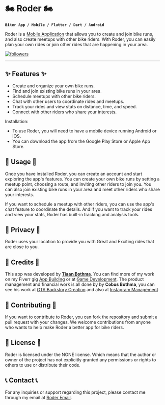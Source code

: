 # 🏍️ Roder 🏍️

**`Biker App / Mobile / Flutter / Dart / Android`**

Roder is a [Mobile Application](https://play.google.com/store/apps/details?id=com.tb.roder) that allows you to create and join bike runs, and also create meetups with other bike riders. With Roder, you can easily plan your own rides or join other rides that are happening in your area.

<p align="left">
  <a href="https://www.instagram.com/roderbiker/?igshid=MzNlNGNkZWQ4Mg%3D%3D">
    <img alt="followers" title="Follow me on Instagram" src="https://img.shields.io/badge/Instagram-Follow-E1306C?style=for-the-badge&logo=Instagram"/></a>

---

## ✨ Features ✨ 
- Create and organize your own bike runs.
- Find and join existing bike runs in your area.
- Schedule meetups with other bike riders.
- Chat with other users to coordinate rides and meetups.
- Track your rides and view stats on distance, time, and speed.
- Connect with other riders who share your interests.

Installation:
- To use Roder, you will need to have a mobile device running Android or iOS.
- You can download the app from the Google Play Store or Apple App Store.

## 🏁 Usage 🏁
Once you have installed Roder, you can create an account and start exploring the app's features. You can create your own bike runs by setting a meetup point, choosing a route, and inviting other riders to join you. You can also join existing bike runs in your area and meet other riders who share your interests.

If you want to schedule a meetup with other riders, you can use the app's chat feature to coordinate the details. And if you want to track your rides and view your stats, Roder has built-in tracking and analysis tools.

## 👀 Privacy 👀
Roder uses your location to provide you with Great and Exciting rides that are close to you.

## 🎈 Credits 🎈
This app was developed by [**Tiaan Bothma**](https://github.com/Tyroneexe/Tiaan-Bothma). You can find more of my work on my Fiverr gig [App Building](https://www.fiverr.com/totallyt484/build-a-mobile-app-using-flutter-with-a-database) or at [Game Development](https://www.fiverr.com/totallyt484/code-your-c-sharp-and-python-projects).
The product management and financial work is all done by by **Cobus Bothma**, you can see his work at [GTA Backstory Creation](https://www.fiverr.com/heisenbergbra?source=gig_cards&referrer_gig_slug=do-your-gta-rp-application-and-backstory&ref_ctx_id=922f1a5aa671ee6d1b16c98d8d39719a&imp_id=62887fe1-18e0-4136-8f06-0865f46ada60) and also at [Instagram Management](https://www.instagram.com/roderbiker/?igshid=MzNlNGNkZWQ4Mg%3D%3D)

## 🥳 Contributing 🥳
If you want to contribute to Roder, you can fork the repository and submit a pull request with your changes. We welcome contributions from anyone who wants to help make Roder a better app for bike riders.

## 🪪 License 🪪
Roder is licensed under the NONE license. Which means that the author or owner of the project has not explicitly granted any permissions or rights to others to use or distribute their code.

## 📞 Contact 📞
For any inquiries or support regarding this project, please contact me through my email at [Roder Email](roderteam@gmail.com).
